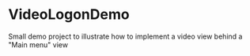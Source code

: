 # VideoLogonDemo
Small demo project to illustrate how to implement a video view behind a "Main menu" view

